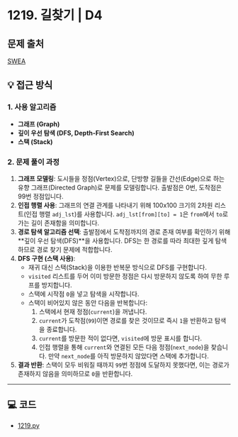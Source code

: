 # 1219. 길찾기 | D4

## 문제 출처
[SWEA](https://swexpertacademy.com/main/talk/solvingClub/problemView.do?solveclubId=AZh9Pr4Kw1nHBINp&contestProbId=AV14geLqABQCFAYD&probBoxId=AZh-M3iq4UfHBINp&type=PROBLEM&problemBoxTitle=Stack&problemBoxCnt=16)

## 💡 접근 방식

### 1. 사용 알고리즘
* **그래프 (Graph)**
* **깊이 우선 탐색 (DFS, Depth-First Search)**
* **스택 (Stack)**

### 2. 문제 풀이 과정
1.  **그래프 모델링**: 도시들을 정점(Vertex)으로, 단방향 길들을 간선(Edge)으로 하는 유향 그래프(Directed Graph)로 문제를 모델링합니다. 출발점은 0번, 도착점은 99번 정점입니다.
2.  **인접 행렬 사용**: 그래프의 연결 관계를 나타내기 위해 100x100 크기의 2차원 리스트(인접 행렬 `adj_lst`)를 사용합니다. `adj_lst[from][to] = 1`은 `from`에서 `to`로 가는 길이 존재함을 의미합니다.
3.  **경로 탐색 알고리즘 선택**: 출발점에서 도착점까지의 경로 존재 여부를 확인하기 위해 **깊이 우선 탐색(DFS)**을 사용합니다. DFS는 한 경로를 따라 최대한 깊게 탐색하므로 경로 찾기 문제에 적합합니다.
4.  **DFS 구현 (스택 사용)**:
    * 재귀 대신 스택(Stack)을 이용한 반복문 방식으로 DFS를 구현합니다.
    * `visited` 리스트를 두어 이미 방문한 정점은 다시 방문하지 않도록 하여 무한 루프를 방지합니다.
    * 스택에 시작점 `0`을 넣고 탐색을 시작합니다.
    * 스택이 비어있지 않은 동안 다음을 반복합니다:
        1.  스택에서 현재 정점(`current`)을 꺼냅니다.
        2.  `current`가 도착점(`99`)이면 경로를 찾은 것이므로 즉시 `1`을 반환하고 탐색을 종료합니다.
        3.  `current`를 방문한 적이 없다면, `visited`에 방문 표시를 합니다.
        4.  인접 행렬을 통해 `current`와 연결된 모든 다음 정점(`next_node`)을 찾습니다. 만약 `next_node`를 아직 방문하지 않았다면 스택에 추가합니다.
5.  **결과 반환**: 스택이 모두 비워질 때까지 `99`번 정점에 도달하지 못했다면, 이는 경로가 존재하지 않음을 의미하므로 `0`을 반환합니다.

---

## 💻 코드
* [1219.py](1219.py)